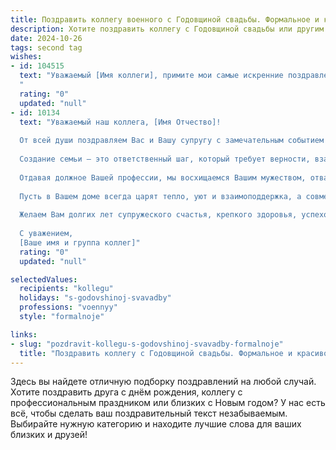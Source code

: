 ```yaml
---
title: Поздравить коллегу военного с Годовщиной свадьбы. Формальное и красивое
description: Хотите поздравить коллегу с Годовщиной свадьбы или другим праздником? Наш ИИ создаст незабываемое поздравление, а вы обязательно выделитесь среди других.  
date: 2024-10-26
tags: second tag
wishes:
- id: 104515
  text: "Уважаемый [Имя коллеги], примите мои самые искренние поздравления с годовщиной свадьбы! Желаю Вам и Вашей супруге долгих лет счастливой семейной жизни, взаимной любви и благополучия. Пусть ваш союз остаётся таким же крепким и надёжным, как ваша воинская служба.  Счастья Вам и мира в вашем доме!
  "
  rating: "0"
  updated: "null"
- id: 10134
  text: "Уважаемый наш коллега, [Имя Отчество]!
  
  От всей души поздравляем Вас и Вашу супругу с замечательным событием – годовщиной свадьбы!
  
  Создание семьи – это ответственный шаг, который требует верности, взаимопонимания, мудрости и безграничной любви супругов. Каждый прожитый вместе год – это бесценный опыт, ставший крепким фундаментом Ваших гармоничных отношений.
  
  Отдавая должное Вашей профессии, мы восхищаемся Вашим мужеством, отвагой и преданностью Родине. Эти же качества, несомненно, помогают Вам и в семейной жизни.
  
  Пусть в Вашем доме всегда царят тепло, уют и взаимоподдержка, а совместный путь будет долгим, счастливым и полным радостных событий.
  
  Желаем Вам долгих лет супружеского счастья, крепкого здоровья, успехов и благополучия!
  
  С уважением,
  [Ваше имя и группа коллег]"
  rating: "0"
  updated: "null"

selectedValues:
  recipients: "kollegu"
  holidays: "s-godovshinoj-svavadby"
  professions: "voennyy"
  style: "formalnoje"

links:
- slug: "pozdravit-kollegu-s-godovshinoj-svavadby-formalnoje"
  title: "Поздравить коллегу с Годовщиной свадьбы. Формальное и красивое"
---
```


Здесь вы найдете отличную подборку поздравлений на любой случай.
Хотите поздравить друга с днём рождения, коллегу с профессиональным праздником или близких с Новым годом? У нас есть всё, чтобы сделать ваш поздравительный текст незабываемым. Выбирайте нужную категорию и находите лучшие слова для ваших близких и друзей!
